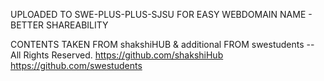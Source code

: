 UPLOADED TO SWE-PLUS-PLUS-SJSU FOR EASY WEBDOMAIN NAME - BETTER SHAREABILITY


CONTENTS TAKEN FROM shakshiHUB & additional FROM swestudents -- All Rights Reserved.
https://github.com/shakshiHub
https://github.com/swestudents

